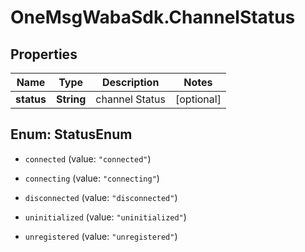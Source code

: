 # OneMsgWabaSdk.ChannelStatus

## Properties

Name | Type | Description | Notes
------------ | ------------- | ------------- | -------------
**status** | **String** | channel Status | [optional] 



## Enum: StatusEnum


* `connected` (value: `"connected"`)

* `connecting` (value: `"connecting"`)

* `disconnected` (value: `"disconnected"`)

* `uninitialized` (value: `"uninitialized"`)

* `unregistered` (value: `"unregistered"`)




